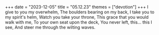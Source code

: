 +++
date = "2023-12-05"
title = "05.12.23"
themes = ["devotion"]
+++
I give to you my overwhelm,
The boulders bearing on my back,
I take you to my spirit's helm,
Watch you take your throne,
This grace that you would walk with me,
To your own seat upon the deck,
You never left, this... this I see,
And steer me through the wilting waves.

